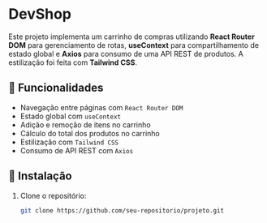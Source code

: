# DevShop

Este projeto implementa um carrinho de compras utilizando **React Router DOM** para gerenciamento de rotas, **useContext** para compartilhamento de estado global e **Axios** para consumo de uma API REST de produtos. A estilização foi feita com **Tailwind CSS**.

## 📌 Funcionalidades

- Navegação entre páginas com `React Router DOM`
- Estado global com `useContext`
- Adição e remoção de itens no carrinho
- Cálculo do total dos produtos no carrinho
- Estilização com `Tailwind CSS`
- Consumo de API REST com `Axios`

## 🔧 Instalação

1. Clone o repositório:
   ```sh
   git clone https://github.com/seu-repositorio/projeto.git
